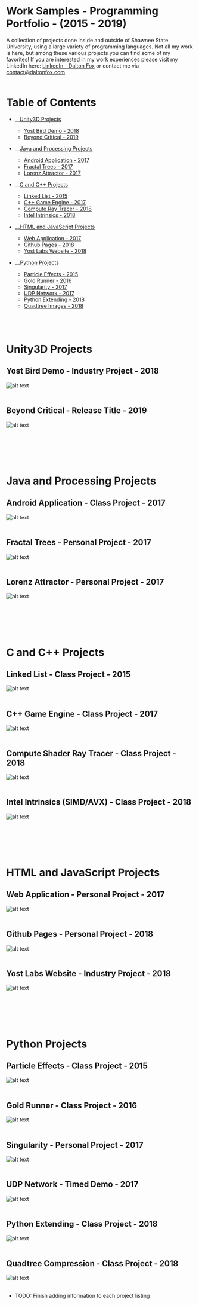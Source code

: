 # Work Samples - Programming Portfolio - (2015 - 2019)

A collection of projects done inside and outside of Shawnee State University, using a large variety of programming languages. Not all my work is here, but among these various projects you can find some of my favorites! If you are interested in my work experiences please visit my LinkedIn here: [LinkedIn - Dalton Fox](https://www.linkedin.com/in/daltonfox/) or contact me via <contact@daltonfox.com>
<br />
<br />
# Table of Contents
* __[Unity3D Projects](#unity)
  - [Yost Bird Demo - 2018](#bird)
  - [Beyond Critical - 2019](#critical)
  
* __[Java and Processing Projects](#java)
  - [Android Application - 2017](#android)
  - [Fractal Trees - 2017](#trees)
  - [Lorenz Attractor - 2017](#lorenz)
  
* __[C and C++ Projects](#c)
  - [Linked List - 2015](#linked)
  - [C++ Game Engine - 2017](#ssuge)
  - [Compute Ray Tracer - 2018](#compute)
  - [Intel Intrinsics - 2018](#intel)
  
* __[HTML and JavaScript Projects](#javascript)
  - [Web Application - 2017](#ava)
  - [Github Pages - 2018](#git)
  - [Yost Labs Website - 2018](#yost)
  
* __[Python Projects](#python)
  - [Particle Effects - 2015](#particles)
  - [Gold Runner - 2016](#runner)
  - [Singularity - 2017](#singular)
  - [UDP Network - 2017](#network)
  - [Python Extending - 2018](#extend)
  - [Quadtree Images - 2018](#quads)
<br></br>
<br></br>
# <a name="unity"></a>Unity3D Projects
## <a name="bird"></a>Yost Bird Demo - Industry Project - 2018
![alt text](https://raw.githubusercontent.com/DaltonFox/Project-Collection/master/GitContent/Image_bird.gif)
<br></br>
## <a name="critical"></a>Beyond Critical - Release Title - 2019
![alt text](https://raw.githubusercontent.com/DaltonFox/Project-Collection/master/GitContent/Image_beyond.PNG)
<br></br>
<br></br>
<br></br>
# <a name="java"></a>Java and Processing Projects
## <a name="android"></a>Android Application - Class Project - 2017
![alt text](https://raw.githubusercontent.com/DaltonFox/Project-Collection/master/GitContent/Image_android.png)
<br></br>
## <a name="trees"></a>Fractal Trees - Personal Project - 2017
![alt text](https://raw.githubusercontent.com/DaltonFox/Project-Collection/master/GitContent/Image_fractal.gif)
<br></br>
## <a name="lorenz"></a>Lorenz Attractor - Personal Project - 2017
![alt text](https://raw.githubusercontent.com/DaltonFox/Project-Collection/master/GitContent/Image_lorenz.gif)
<br></br>
<br></br>
<br></br>
# <a name="c"></a>C and C++ Projects
## <a name="linked"></a>Linked List - Class Project - 2015
![alt text](https://raw.githubusercontent.com/DaltonFox/Project-Collection/master/GitContent/Image_linked.PNG)
<br></br>
## <a name="ssuge"></a>C++ Game Engine - Class Project - 2017
![alt text](https://raw.githubusercontent.com/DaltonFox/Project-Collection/master/GitContent/Image_ssuge.png)
<br></br>
## <a name="compute"></a>Compute Shader Ray Tracer - Class Project - 2018
![alt text](https://raw.githubusercontent.com/DaltonFox/Project-Collection/master/GitContent/Image_raytracer.png)
<br></br>
## <a name="intel"></a>Intel Intrinsics (SIMD/AVX) - Class Project - 2018
![alt text](https://raw.githubusercontent.com/DaltonFox/Project-Collection/master/GitContent/Image_simd.PNG)
<br></br>
<br></br>
<br></br>
# <a name="javascript"></a>HTML and JavaScript Projects
## <a name="ava"></a>Web Application - Personal Project - 2017
![alt text](https://raw.githubusercontent.com/DaltonFox/Project-Collection/master/GitContent/Image_mobile.gif)
<br></br>
## <a name="git"></a>Github Pages - Personal Project - 2018
![alt text](https://raw.githubusercontent.com/DaltonFox/Project-Collection/master/GitContent/Image_pages.gif)
<br></br>
## <a name="yost"></a>Yost Labs Website - Industry Project - 2018
![alt text](https://raw.githubusercontent.com/DaltonFox/Project-Collection/master/GitContent/Image_yostlabs.PNG)
<br></br>
<br></br>
<br></br>
# <a name="python"></a>Python Projects
## <a name="particles"></a>Particle Effects - Class Project - 2015
![alt text](https://raw.githubusercontent.com/DaltonFox/Project-Collection/master/GitContent/Image_fireworks.gif)
<br></br>
## <a name="runner"></a>Gold Runner - Class Project - 2016
![alt text](https://raw.githubusercontent.com/DaltonFox/Project-Collection/master/GitContent/Image_minecraft.png)
<br></br>
## <a name="singular"></a>Singularity - Personal Project - 2017
![alt text](https://raw.githubusercontent.com/DaltonFox/Project-Collection/master/GitContent/Image_singular.gif)
<br></br>
## <a name="runner"></a>UDP Network - Timed Demo - 2017
![alt text](https://raw.githubusercontent.com/DaltonFox/Project-Collection/master/GitContent/Image_udp.gif)
<br></br>
## <a name="extend"></a>Python Extending - Class Project - 2018
![alt text](https://raw.githubusercontent.com/DaltonFox/Project-Collection/master/GitContent/Image_python.png)
<br></br>
## <a name="quads"></a>Quadtree Compression - Class Project - 2018
![alt text](https://raw.githubusercontent.com/DaltonFox/Project-Collection/master/GitContent/Image_quads.png)
<br></br>

- TODO: Finish adding information to each project listing
